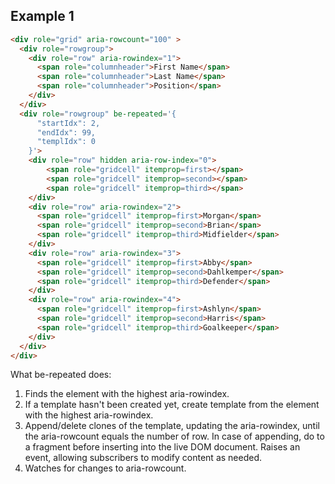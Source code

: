 
## Example 1

```html
<div role="grid" aria-rowcount="100" >
  <div role="rowgroup">
    <div role="row" aria-rowindex="1">
      <span role="columnheader">First Name</span>
      <span role="columnheader">Last Name</span>
      <span role="columnheader">Position</span>
    </div>
  </div>
  <div role="rowgroup" be-repeated='{
      "startIdx": 2,
      "endIdx": 99,
      "templIdx": 0
    }'>
    <div role="row" hidden aria-row-index="0">
        <span role="gridcell" itemprop=first></span>
        <span role="gridcell" itemprop=second></span>
        <span role="gridcell" itemprop=third></span>
    </div>
    <div role="row" aria-rowindex="2">
      <span role="gridcell" itemprop=first>Morgan</span>
      <span role="gridcell" itemprop=second>Brian</span>
      <span role="gridcell" itemprop=third>Midfielder</span>
    </div>
    <div role="row" aria-rowindex="3">
      <span role="gridcell" itemprop=first>Abby</span>
      <span role="gridcell" itemprop=second>Dahlkemper</span>
      <span role="gridcell" itemprop=third>Defender</span>
    </div>
    <div role="row" aria-rowindex="4">
      <span role="gridcell" itemprop=first>Ashlyn</span>
      <span role="gridcell" itemprop=second>Harris</span>
      <span role="gridcell" itemprop=third>Goalkeeper</span>
    </div>
  </div>
</div>
```

What be-repeated does:

1.  Finds the element with the highest aria-rowindex.
2.  If a template hasn't been created yet, create template from the element with the highest aria-rowindex.
3.  Append/delete clones of the template, updating the aria-rowindex, until the aria-rowcount equals the number of  row.  In case of appending, do to a fragment before inserting into the live DOM document. Raises an event, allowing subscribers to modify content as needed.
4.  Watches for changes to aria-rowcount.